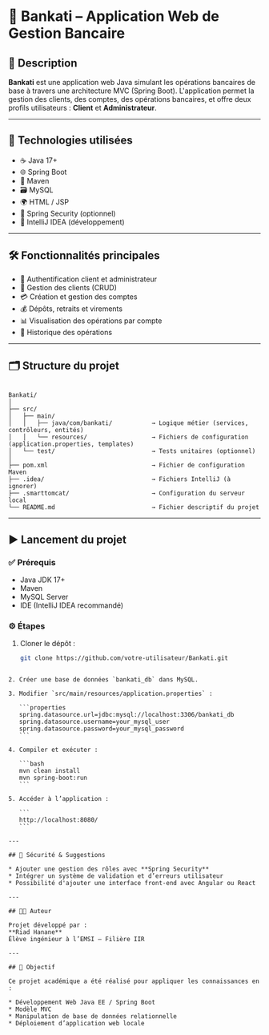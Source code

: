# 🏦 Bankati – Application Web de Gestion Bancaire

## 📌 Description

**Bankati** est une application web Java simulant les opérations bancaires de base à travers une architecture MVC (Spring Boot). L'application permet la gestion des clients, des comptes, des opérations bancaires, et offre deux profils utilisateurs : **Client** et **Administrateur**.

---

## 🧱 Technologies utilisées

- ☕ Java 17+
- 🌐 Spring Boot
- 🧩 Maven
- 🗃️ MySQL
- 🌍 HTML / JSP
- 🔐 Spring Security (optionnel)
- 🧠 IntelliJ IDEA (développement)

---

## 🛠 Fonctionnalités principales

- 🔐 Authentification client et administrateur
- 👥 Gestion des clients (CRUD)
- 💳 Création et gestion des comptes
- 💰 Dépôts, retraits et virements
- 📊 Visualisation des opérations par compte
- 🧾 Historique des opérations

---

## 🗂 Structure du projet

```

Bankati/
│
├── src/
│   ├── main/
│   │   ├── java/com/bankati/           → Logique métier (services, contrôleurs, entités)
│   │   └── resources/                  → Fichiers de configuration (application.properties, templates)
│   └── test/                           → Tests unitaires (optionnel)
│
├── pom.xml                             → Fichier de configuration Maven
├── .idea/                              → Fichiers IntelliJ (à ignorer)
├── .smarttomcat/                       → Configuration du serveur local
└── README.md                           → Fichier descriptif du projet

````

---

## ▶️ Lancement du projet

### ✅ Prérequis

- Java JDK 17+
- Maven
- MySQL Server
- IDE (IntelliJ IDEA recommandé)

### ⚙️ Étapes

1. Cloner le dépôt :
   ```bash
   git clone https://github.com/votre-utilisateur/Bankati.git
````

2. Créer une base de données `bankati_db` dans MySQL.

3. Modifier `src/main/resources/application.properties` :

   ```properties
   spring.datasource.url=jdbc:mysql://localhost:3306/bankati_db
   spring.datasource.username=your_mysql_user
   spring.datasource.password=your_mysql_password
   ```

4. Compiler et exécuter :

   ```bash
   mvn clean install
   mvn spring-boot:run
   ```

5. Accéder à l’application :

   ```
   http://localhost:8080/
   ```

---

## 🔐 Sécurité & Suggestions

* Ajouter une gestion des rôles avec **Spring Security**
* Intégrer un système de validation et d’erreurs utilisateur
* Possibilité d'ajouter une interface front-end avec Angular ou React

---

## 👨‍💻 Auteur

Projet développé par :
**Riad Hanane**
Élève ingénieur à l’EMSI – Filière IIR

---

## 🎯 Objectif

Ce projet académique a été réalisé pour appliquer les connaissances en :

* Développement Web Java EE / Spring Boot
* Modèle MVC
* Manipulation de base de données relationnelle
* Déploiement d’application web locale
